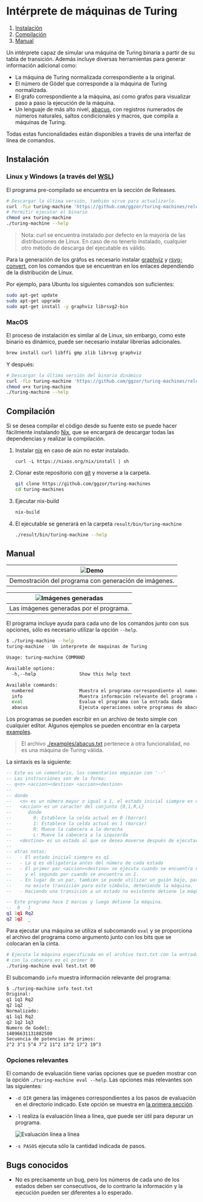 # Intérprete de máquinas de Turing

1. [Instalación](#instalación)
2. [Compilación](#compilación)
3. [Manual](#manual)

Un intérprete capaz de simular una máquina de Turing binaria a partir de su tabla de transición.
Además incluye diversas herramientas para generar información adicional como:

- La máquina de Turing normalizada correspondiente a la original.
- El número de Gödel que corresponde a la máquina de Turing normalizada.
- El grafo correspondiente a la máquina, así como grafos para visualizar paso a paso la ejecución de la máquina.
- Un lenguaje de más alto nivel, [abacus](./examples/abacus.txt), con registros numerados
  de números naturales, saltos condicionales y macros, que compila a máquinas de Turing.

Todas estas funcionalidades están disponibles a través de una interfaz de línea de comandos.

## Instalación

### Linux y Windows (a través del [WSL](https://ubuntu.com/wsl))

El programa pre-compilado se encuentra en la sección de Releases.

```bash
# Descargar la última versión, también sirve para actualizarlo.
curl -fLo turing-machine 'https://github.com/ggzor/turing-machines/releases/latest/download/turing-machine-Linux'
# Permitir ejecutar el binario
chmod u+x turing-machine
./turing-machine --help
```

> Nota: curl se encuentra instalado por defecto en la mayoría de las distribuciones de 
> Linux. En caso de no tenerlo instalado, cualquier otro método de descarga del ejecutable
> es válido.

Para la generación de los gráfos es necesario instalar 
[graphviz](https://graphviz.org/download/) y 
[rsvg-convert](https://command-not-found.com/rsvg-convert), con los comandos que se
encuentran en los enlaces dependiendo de la distribución de Linux.

Por ejemplo, para Ubuntu los siguientes comandos son suficientes:

```bash
sudo apt-get update
sudo apt-get upgrade
sudo apt-get install -y graphviz librsvg2-bin
```

### MacOS

El proceso de instalación es similar al de Linux, sin embargo, como este binario es 
dinámico, puede ser necesario instalar librerías adicionales.

```bash
brew install curl libffi gmp zlib librsvg graphviz
```

Y después:

```bash
# Descargar la última versión del binario dinámico
curl -fLo turing-machine 'https://github.com/ggzor/turing-machines/releases/latest/download/turing-machine-macOS'
chmod u+x turing-machine
./turing-machine --help
```

## Compilación

Si se desea compilar el código desde su fuente esto se puede hacer
fácilmente instalando [Nix](https://nixos.org/download.html), que se encargará de 
descargar todas las dependencias y realizar la compilación.

1. Instalar [nix](?) en caso de aún no estar instalado.

    ```
    curl -L https://nixos.org/nix/install | sh
    ```

2. Clonar este repositorio con [git](?) y moverse a la carpeta.

    ```bash
    git clone https://github.com/ggzor/turing-machines
    cd turing-machines
    ```

3. Ejecutar nix-build

    ```bash
    nix-build
    ```

4. El ejecutable se generará en la carpeta `result/bin/turing-machine`

    ```bash
    ./result/bin/turing-machine --help
    ```

## Manual

| ![Demo](./docs/demo.gif) |
| :-: |
| Demostración del programa con generación de imágenes. |


| ![Imágenes generadas](./docs/complete.png) |
| :-: |
| Las imágenes generadas por el programa. |

El programa incluye ayuda para cada uno de los comandos junto con sus
opciones, sólo es necesario utilizar la opción `--help`.

```bash
$ ./turing-machine --help
turing-machine - Un interprete de maquinas de Turing

Usage: turing-machine COMMAND

Available options:
  -h,--help                Show this help text

Available commands:
  numbered                 Muestra el programa correspondiente al numero dado
  info                     Muestra información relevante del programa dado
  eval                     Evalua el programa con la entrada dada
  abacus                   Ejecuta operaciones sobre programas de abaco
```

Los programas se pueden escribir en un archivo de texto simple con cualquier 
editor. Algunos ejemplos se pueden encontrar en la carpeta [examples](./examples/).

> El archivo [./examples/abacus.txt](./examples/abacus.txt) pertenece a otra 
> funcionalidad, no es una máquina de Turing válida.

La sintaxis es la siguiente:

```lua
-- Este es un comentario, los comentarios empiezan con '--'
-- Las instrucciones son de la forma:
-- q<n> <accion><destino> <accion><destino>
--
-- donde
--   <n> es un número mayor o igual a 1, el estado inicial siempre es q1
--   <accion> es un caracter del conjunto {0,1,R,L}
--      donde
--        0: Establece la celda actual en 0 (borrar)
--        1: Establece la celda actual en 1 (marcar)
--        R: Mueve la cabecera a la derecha
--        L: Mueve la cabecera a la izquierda
--   <destino> es un estado al que se desea moverse después de ejecutar la acción.
--
-- otras notas:
--   - El estado inicial siempre es q1
--   - La q es obligatoria antes del número de cada estado
--   - El primer par <accion><destino> se ejecuta cuando se encuentra un 0 en la cinta
--     y el segundo par cuando se encuentra un 1.
--   - En lugar de un par, también se puede utilizar un guión bajo, para indicar que
--     no existe transición para este símbolo, deteniendo la máquina.
--   - Haciendo una transición a un estado no existente detiene la máquina.

-- Este programa hace 2 marcas y luego detiene la máquina.
--  0   1
q1 1q1 Rq2
q2 1q2  _
```

Para ejecutar una máquina se utiliza el subcomando `eval` y se proporciona el archivo
del programa como argumento junto con los bits que se colocaran en la cinta.

```bash
# Ejecuta la máquina especificada en el archivo test.txt con la entrada 00 en la cinta,
# con la cabecera en el primer 0.
./turing-machine eval test.txt 00
```

El subcomando `info` muestra información relevante del programa:
```bash
$ ./turing-machine info test.txt
Original: 
q1 1q1 Rq2
q2 1q2  _
Normalizado: 
q1 1q1 Rq2
q2 1q2 1q3
Numero de Godel:
14896631131882500
Secuencia de potencias de primos: 
2^2 3^1 5^4 7^2 11^2 13^2 17^2 19^3
```

### Opciones relevantes

El comando de evaluación tiene varias opciones que se pueden mostrar con la
opción `./turing-machine eval --help`. Las opciones más relevantes son las
siguientes:

- `-d DIR` genera las imágenes correspondientes a los pasos de evaluación en el
  directorio indicado. Este opción se muestra en [la primera sección](#manual).
- `-l` realiza la evaluación línea a línea, que puede ser útil para depurar un
  programa.

  ![Evaluación línea a línea](./docs/line_by_line.gif)

- `-s PASOS` ejecuta sólo la cantidad indicada de pasos.

## Bugs conocidos

- No es precisamente un bug, pero los números de cada uno de los
  estados deben ser consecutivos, de lo contrario la información y la
  ejecución pueden ser diferentes a lo esperado.

